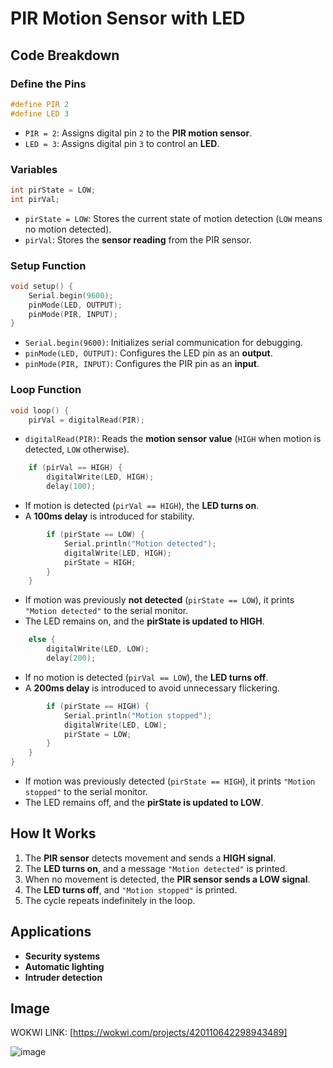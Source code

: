 
# PIR Motion Sensor with LED

## Code Breakdown

### Define the Pins
```cpp
#define PIR 2
#define LED 3
```
- `PIR = 2`: Assigns digital pin `2` to the **PIR motion sensor**.
- `LED = 3`: Assigns digital pin `3` to control an **LED**.

### Variables
```cpp
int pirState = LOW;
int pirVal;
```
- `pirState = LOW`: Stores the current state of motion detection (`LOW` means no motion detected).
- `pirVal`: Stores the **sensor reading** from the PIR sensor.

### Setup Function
```cpp
void setup() {
    Serial.begin(9600);
    pinMode(LED, OUTPUT);
    pinMode(PIR, INPUT);
}
```
- `Serial.begin(9600)`: Initializes serial communication for debugging.
- `pinMode(LED, OUTPUT)`: Configures the LED pin as an **output**.
- `pinMode(PIR, INPUT)`: Configures the PIR pin as an **input**.

### Loop Function
```cpp
void loop() {
    pirVal = digitalRead(PIR);
```
- `digitalRead(PIR)`: Reads the **motion sensor value** (`HIGH` when motion is detected, `LOW` otherwise).

```cpp
    if (pirVal == HIGH) {
        digitalWrite(LED, HIGH);
        delay(100);
```
- If motion is detected (`pirVal == HIGH`), the **LED turns on**.
- A **100ms delay** is introduced for stability.

```cpp
        if (pirState == LOW) {
            Serial.println("Motion detected");
            digitalWrite(LED, HIGH);
            pirState = HIGH;
        }
    }
```
- If motion was previously **not detected** (`pirState == LOW`), it prints `"Motion detected"` to the serial monitor.
- The LED remains on, and the **pirState is updated to HIGH**.

```cpp
    else {
        digitalWrite(LED, LOW);
        delay(200);
```
- If no motion is detected (`pirVal == LOW`), the **LED turns off**.
- A **200ms delay** is introduced to avoid unnecessary flickering.

```cpp
        if (pirState == HIGH) {
            Serial.println("Motion stopped");
            digitalWrite(LED, LOW);
            pirState = LOW;
        }
    }
}
```
- If motion was previously detected (`pirState == HIGH`), it prints `"Motion stopped"` to the serial monitor.
- The LED remains off, and the **pirState is updated to LOW**.

## How It Works
1. The **PIR sensor** detects movement and sends a **HIGH signal**.
2. The **LED turns on**, and a message `"Motion detected"` is printed.
3. When no movement is detected, the **PIR sensor sends a LOW signal**.
4. The **LED turns off**, and `"Motion stopped"` is printed.
5. The cycle repeats indefinitely in the loop.

## Applications
- **Security systems**
- **Automatic lighting**
- **Intruder detection**

## Image

WOKWI LINK: [https://wokwi.com/projects/420110642298943489]

![image](https://github.com/user-attachments/assets/87ed75db-2975-40f6-be40-12e1c9959898)
